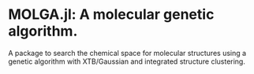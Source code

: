 # MOLGA.jl: A molecular genetic algorithm.

A package to search the chemical space for molecular structures using a genetic algorithm with XTB/Gaussian and integrated structure clustering.
